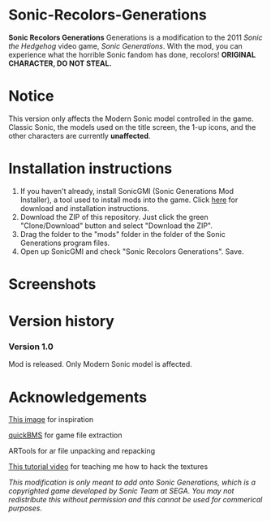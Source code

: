 # Sonic-Recolors-Generations
<b>Sonic Recolors Generations</b> Generations is a modification to the 2011 <i>Sonic the Hedgehog</i> video game, <i>Sonic Generations</i>. With the mod, you can experience what the horrible Sonic fandom has done, recolors! <b>ORIGINAL CHARACTER, DO NOT STEAL.</b>

<h1>Notice</h1>
This version only affects the Modern Sonic model controlled in the game. Classic Sonic, the models used on the title screen, the 1-up icons, and the other characters are currently <b>unaffected</b>.

<h1>Installation instructions</h1>
<ol>
<li>If you haven't already, install SonicGMI (Sonic Generations Mod Installer), a tool used to install mods into the game. Click <a href="http://forums.sonicretro.org/?showtopic=26974">here</a> for download and installation instructions.</li>
<li>Download the ZIP of this repository. Just click the green "Clone/Download" button and select "Download the ZIP".</li>
<li>Drag the folder to the "mods" folder in the folder of the Sonic Generations program files.</li>
<li>Open up SonicGMI and check "Sonic Recolors Generations". Save.</li>
</ol>

<h1>Screenshots</h1
<img src="http://i.cubeupload.com/8BYFvN.jpg" height = "500" width = "450">

<h1>Version history</h1>
<h3>Version 1.0</h3>
Mod is released. Only Modern Sonic model is affected.

<h1>Acknowledgements</h1>
<a href="http://i.cubeupload.com/mk1OME.jpg">This image</a> for inspiration

<a href="http://aluigi.altervista.org/quickbms.htm">quickBMS</a> for game file extraction

ARTools for ar file unpacking and repacking

<a href="https://www.youtube.com/watch?v=_4xDkyN-L3o">This tutorial video</a> for teaching me how to hack the textures

<i>This modification is only meant to add onto Sonic Generations, which is a copyrighted game developed by Sonic Team at SEGA. You may not redistribute this without permission and this cannot be used for commerical purposes.</i>

